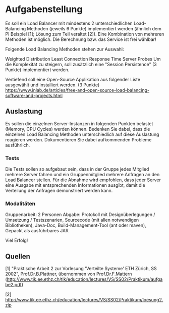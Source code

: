 # Aufgabenstellung
Es soll ein Load Balancer mit mindestens 2 unterschiedlichen Load-Balancing Methoden (jeweils 6 Punkte) implementiert werden (ähnlich dem PI Beispiel [1]; Lösung zum Teil veraltet [2]). Eine Kombination von mehreren Methoden ist möglich. Die Berechnung bzw. das Service ist frei wählbar!

Folgende Load Balancing Methoden stehen zur Auswahl:

Weighted Distribution
Least Connection
Response Time
Server Probes
Um die Komplexität zu steigern, soll zusätzlich eine "Session Persistence" (3 Punkte) implementiert werden.

Vertiefend soll eine Open-Source Applikation aus folgender Liste ausgewählt und installiert werden. (3 Punkte)
https://www.inlab.de/articles/free-and-open-source-load-balancing-software-and-projects.html

## Auslastung
Es sollen die einzelnen Server-Instanzen in folgenden Punkten belastet (Memory, CPU Cycles) werden können.
Bedenken Sie dabei, dass die einzelnen Load Balancing Methoden unterschiedlich auf diese Auslastung reagieren werden. Dokumentieren Sie dabei aufkommenden Probleme ausführlich.

### Tests

Die Tests sollen so aufgebaut sein, dass in der Gruppe jedes Mitglied mehrere Server fahren und ein Gruppenmitglied mehrere Anfragen an den Load Balancer stellen. Für die Abnahme wird empfohlen, dass jeder Server eine Ausgabe mit entsprechenden Informationen ausgibt, damit die Verteilung der Anfragen demonstriert werden kann.


### Modalitäten

Gruppenarbeit: 2 Personen
Abgabe: Protokoll mit Designüberlegungen / Umsetzung / Testszenarien, Sourcecode (mit allen notwendigen Bibliotheken), Java-Doc, Build-Management-Tool (ant oder maven), Gepackt als ausführbares JAR


Viel Erfolg!


## Quellen

[1] "Praktische Arbeit 2 zur Vorlesung 'Verteilte Systeme' ETH Zürich, SS 2002", Prof.Dr.B.Plattner, übernommen von Prof.Dr.F.Mattern (http://www.tik.ee.ethz.ch/tik/education/lectures/VS/SS02/Praktikum/aufgabe2.pdf)

[2] http://www.tik.ee.ethz.ch/education/lectures/VS/SS02/Praktikum/loesung2.zip
